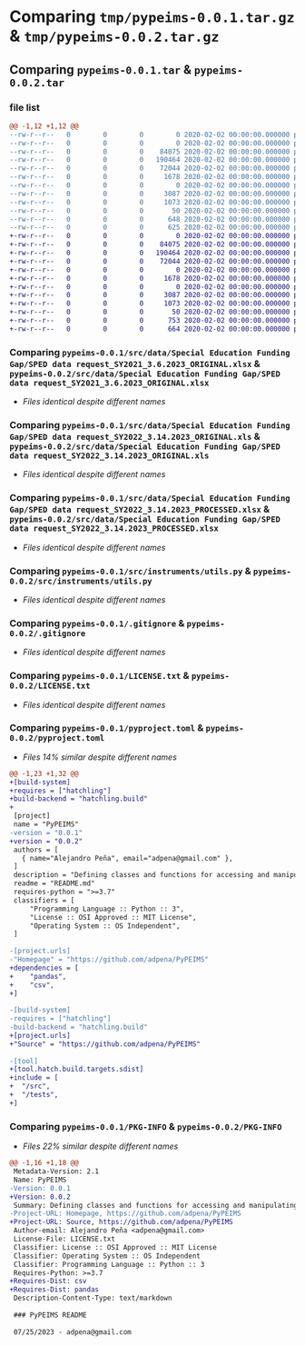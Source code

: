 # Comparing `tmp/pypeims-0.0.1.tar.gz` & `tmp/pypeims-0.0.2.tar.gz`

## Comparing `pypeims-0.0.1.tar` & `pypeims-0.0.2.tar`

### file list

```diff
@@ -1,12 +1,12 @@
--rw-r--r--   0        0        0        0 2020-02-02 00:00:00.000000 pypeims-0.0.1/__init__.py
--rw-r--r--   0        0        0        0 2020-02-02 00:00:00.000000 pypeims-0.0.1/requirements.txt
--rw-r--r--   0        0        0    84075 2020-02-02 00:00:00.000000 pypeims-0.0.1/src/data/Special Education Funding Gap/SPED data request_SY2021_3.6.2023_ORIGINAL.xlsx
--rw-r--r--   0        0        0   190464 2020-02-02 00:00:00.000000 pypeims-0.0.1/src/data/Special Education Funding Gap/SPED data request_SY2022_3.14.2023_ORIGINAL.xls
--rw-r--r--   0        0        0    72044 2020-02-02 00:00:00.000000 pypeims-0.0.1/src/data/Special Education Funding Gap/SPED data request_SY2022_3.14.2023_PROCESSED.xlsx
--rw-r--r--   0        0        0     1678 2020-02-02 00:00:00.000000 pypeims-0.0.1/src/instruments/utils.py
--rw-r--r--   0        0        0        0 2020-02-02 00:00:00.000000 pypeims-0.0.1/tests/__init__.py
--rw-r--r--   0        0        0     3087 2020-02-02 00:00:00.000000 pypeims-0.0.1/.gitignore
--rw-r--r--   0        0        0     1073 2020-02-02 00:00:00.000000 pypeims-0.0.1/LICENSE.txt
--rw-r--r--   0        0        0       50 2020-02-02 00:00:00.000000 pypeims-0.0.1/README.md
--rw-r--r--   0        0        0      648 2020-02-02 00:00:00.000000 pypeims-0.0.1/pyproject.toml
--rw-r--r--   0        0        0      625 2020-02-02 00:00:00.000000 pypeims-0.0.1/PKG-INFO
+-rw-r--r--   0        0        0        0 2020-02-02 00:00:00.000000 pypeims-0.0.2/src/__init__.py
+-rw-r--r--   0        0        0    84075 2020-02-02 00:00:00.000000 pypeims-0.0.2/src/data/Special Education Funding Gap/SPED data request_SY2021_3.6.2023_ORIGINAL.xlsx
+-rw-r--r--   0        0        0   190464 2020-02-02 00:00:00.000000 pypeims-0.0.2/src/data/Special Education Funding Gap/SPED data request_SY2022_3.14.2023_ORIGINAL.xls
+-rw-r--r--   0        0        0    72044 2020-02-02 00:00:00.000000 pypeims-0.0.2/src/data/Special Education Funding Gap/SPED data request_SY2022_3.14.2023_PROCESSED.xlsx
+-rw-r--r--   0        0        0        0 2020-02-02 00:00:00.000000 pypeims-0.0.2/src/instruments/__init__.py
+-rw-r--r--   0        0        0     1678 2020-02-02 00:00:00.000000 pypeims-0.0.2/src/instruments/utils.py
+-rw-r--r--   0        0        0        0 2020-02-02 00:00:00.000000 pypeims-0.0.2/tests/__init__.py
+-rw-r--r--   0        0        0     3087 2020-02-02 00:00:00.000000 pypeims-0.0.2/.gitignore
+-rw-r--r--   0        0        0     1073 2020-02-02 00:00:00.000000 pypeims-0.0.2/LICENSE.txt
+-rw-r--r--   0        0        0       50 2020-02-02 00:00:00.000000 pypeims-0.0.2/README.md
+-rw-r--r--   0        0        0      753 2020-02-02 00:00:00.000000 pypeims-0.0.2/pyproject.toml
+-rw-r--r--   0        0        0      664 2020-02-02 00:00:00.000000 pypeims-0.0.2/PKG-INFO
```

### Comparing `pypeims-0.0.1/src/data/Special Education Funding Gap/SPED data request_SY2021_3.6.2023_ORIGINAL.xlsx` & `pypeims-0.0.2/src/data/Special Education Funding Gap/SPED data request_SY2021_3.6.2023_ORIGINAL.xlsx`

 * *Files identical despite different names*

### Comparing `pypeims-0.0.1/src/data/Special Education Funding Gap/SPED data request_SY2022_3.14.2023_ORIGINAL.xls` & `pypeims-0.0.2/src/data/Special Education Funding Gap/SPED data request_SY2022_3.14.2023_ORIGINAL.xls`

 * *Files identical despite different names*

### Comparing `pypeims-0.0.1/src/data/Special Education Funding Gap/SPED data request_SY2022_3.14.2023_PROCESSED.xlsx` & `pypeims-0.0.2/src/data/Special Education Funding Gap/SPED data request_SY2022_3.14.2023_PROCESSED.xlsx`

 * *Files identical despite different names*

### Comparing `pypeims-0.0.1/src/instruments/utils.py` & `pypeims-0.0.2/src/instruments/utils.py`

 * *Files identical despite different names*

### Comparing `pypeims-0.0.1/.gitignore` & `pypeims-0.0.2/.gitignore`

 * *Files identical despite different names*

### Comparing `pypeims-0.0.1/LICENSE.txt` & `pypeims-0.0.2/LICENSE.txt`

 * *Files identical despite different names*

### Comparing `pypeims-0.0.1/pyproject.toml` & `pypeims-0.0.2/pyproject.toml`

 * *Files 14% similar despite different names*

```diff
@@ -1,23 +1,32 @@
+[build-system]
+requires = ["hatchling"]
+build-backend = "hatchling.build"
+
 [project]
 name = "PyPEIMS"
-version = "0.0.1"
+version = "0.0.2"
 authors = [
   { name="Alejandro Peña", email="adpena@gmail.com" },
 ]
 description = "Defining classes and functions for accessing and manipulating Texas PEIMS data (including data in TAPR and statistics typically accessed through Snapshot) programmatically."
 readme = "README.md"
 requires-python = ">=3.7"
 classifiers = [
     "Programming Language :: Python :: 3",
     "License :: OSI Approved :: MIT License",
     "Operating System :: OS Independent",
 ]
 
-[project.urls]
-"Homepage" = "https://github.com/adpena/PyPEIMS"
+dependencies = [
+    "pandas",
+    "csv",
+]
 
-[build-system]
-requires = ["hatchling"]
-build-backend = "hatchling.build"
+[project.urls]
+"Source" = "https://github.com/adpena/PyPEIMS"
 
-[tool]
+[tool.hatch.build.targets.sdist]
+include = [
+  "/src",
+  "/tests",
+]
```

### Comparing `pypeims-0.0.1/PKG-INFO` & `pypeims-0.0.2/PKG-INFO`

 * *Files 22% similar despite different names*

```diff
@@ -1,16 +1,18 @@
 Metadata-Version: 2.1
 Name: PyPEIMS
-Version: 0.0.1
+Version: 0.0.2
 Summary: Defining classes and functions for accessing and manipulating Texas PEIMS data (including data in TAPR and statistics typically accessed through Snapshot) programmatically.
-Project-URL: Homepage, https://github.com/adpena/PyPEIMS
+Project-URL: Source, https://github.com/adpena/PyPEIMS
 Author-email: Alejandro Peña <adpena@gmail.com>
 License-File: LICENSE.txt
 Classifier: License :: OSI Approved :: MIT License
 Classifier: Operating System :: OS Independent
 Classifier: Programming Language :: Python :: 3
 Requires-Python: >=3.7
+Requires-Dist: csv
+Requires-Dist: pandas
 Description-Content-Type: text/markdown
 
 ### PyPEIMS README
 
 07/25/2023 - adpena@gmail.com
```

